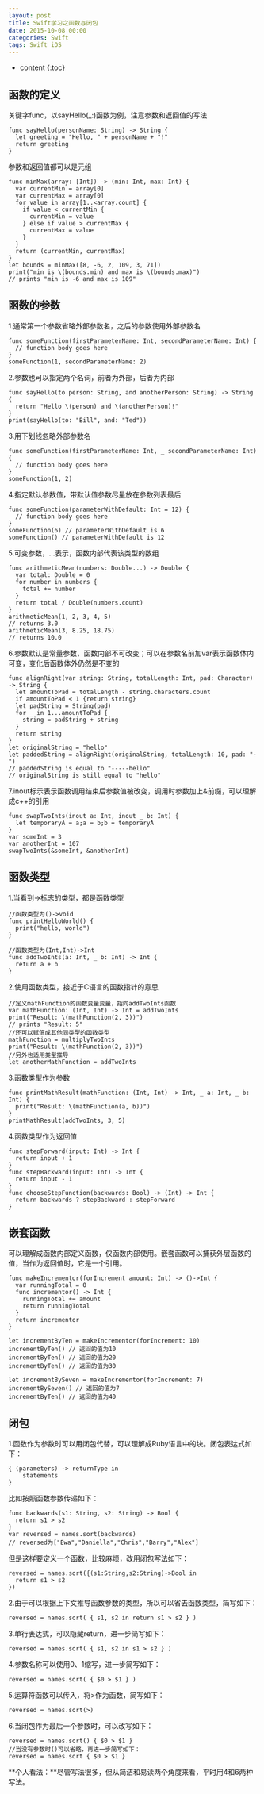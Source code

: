 ```yaml
---
layout: post
title: Swift学习之函数与闭包
date: 2015-10-08 00:00
categories: Swift
tags: Swift iOS
---
```


* content
{:toc}

## 函数的定义  
关键字func，以sayHello(_:)函数为例，注意参数和返回值的写法  

	func sayHello(personName: String) -> String {
	  let greeting = "Hello, " + personName + "!"
	  return greeting
	}

参数和返回值都可以是元组  

	func minMax(array: [Int]) -> (min: Int, max: Int) {
	  var currentMin = array[0]
	  var currentMax = array[0]
	  for value in array[1..<array.count] {
	    if value < currentMin {
	      currentMin = value
	    } else if value > currentMax {
	      currentMax = value
	    }
	  }
	  return (currentMin, currentMax)
	}
	let bounds = minMax([8, -6, 2, 109, 3, 71])
	print("min is \(bounds.min) and max is \(bounds.max)")
	// prints "min is -6 and max is 109"

## 函数的参数

1.通常第一个参数省略外部参数名，之后的参数使用外部参数名  

	func someFunction(firstParameterName: Int, secondParameterName: Int) {
	  // function body goes here
	}
	someFunction(1, secondParameterName: 2)

2.参数也可以指定两个名词，前者为外部，后者为内部  

	func sayHello(to person: String, and anotherPerson: String) -> String {
	  return "Hello \(person) and \(anotherPerson)!"
	}
	print(sayHello(to: "Bill", and: "Ted"))
	
3.用下划线忽略外部参数名  

	func someFunction(firstParameterName: Int, _ secondParameterName: Int) {
	  // function body goes here
	}
	someFunction(1, 2)

4.指定默认参数值，带默认值参数尽量放在参数列表最后  

	func someFunction(parameterWithDefault: Int = 12) {
	  // function body goes here
	}
	someFunction(6) // parameterWithDefault is 6
	someFunction() // parameterWithDefault is 12

5.可变参数，...表示，函数内部代表该类型的数组  

	func arithmeticMean(numbers: Double...) -> Double {
	  var total: Double = 0
	  for number in numbers {
	    total += number
	  }
	  return total / Double(numbers.count)
	}
	arithmeticMean(1, 2, 3, 4, 5)
	// returns 3.0  
	arithmeticMean(3, 8.25, 18.75)
	// returns 10.0  

6.参数默认是常量参数，函数内部不可改变；可以在参数名前加var表示函数体内可变，变化后函数体外仍然是不变的

	func alignRight(var string: String, totalLength: Int, pad: Character) -> String {
	  let amountToPad = totalLength - string.characters.count
	  if amountToPad < 1 {return string}
	  let padString = String(pad)
	  for _ in 1...amountToPad {
	    string = padString + string
	  }
	  return string
	}
	let originalString = "hello"
	let paddedString = alignRight(originalString, totalLength: 10, pad: "-")
	// paddedString is equal to "-----hello"
	// originalString is still equal to "hello"

7.inout标示表示函数调用结束后参数值被改变，调用时参数加上&前缀，可以理解成c++的引用  

	func swapTwoInts(inout a: Int, inout _ b: Int) {
	  let temporaryA = a;a = b;b = temporaryA
	}
	var someInt = 3
	var anotherInt = 107
	swapTwoInts(&someInt, &anotherInt)

## 函数类型

1.当看到->标志的类型，都是函数类型
	
	//函数类型为()->void
	func printHelloWorld() {
	  print("hello, world")
	}

	//函数类型为(Int,Int)->Int
	func addTwoInts(a: Int, _ b: Int) -> Int {
	  return a + b
	}

2.使用函数类型，接近于C语言的函数指针的意思  

	//定义mathFunction的函数变量变量，指向addTwoInts函数
	var mathFunction: (Int, Int) -> Int = addTwoInts  
	print("Result: \(mathFunction(2, 3))")
	// prints "Result: 5"
	//还可以赋值成其他同类型的函数类型
	mathFunction = multiplyTwoInts
	print("Result: \(mathFunction(2, 3))")
	//另外也适用类型推导
	let anotherMathFunction = addTwoInts

3.函数类型作为参数

	func printMathResult(mathFunction: (Int, Int) -> Int, _ a: Int, _ b: Int) {
	  print("Result: \(mathFunction(a, b))")
	}
	printMathResult(addTwoInts, 3, 5)

4.函数类型作为返回值

	func stepForward(input: Int) -> Int {
	  return input + 1
	}
	func stepBackward(input: Int) -> Int {
	  return input - 1
	}
	func chooseStepFunction(backwards: Bool) -> (Int) -> Int {
	  return backwards ? stepBackward : stepForward
	}

## 嵌套函数

可以理解成函数内部定义函数，仅函数内部使用。嵌套函数可以捕获外层函数的值，当作为返回值时，它是一个引用。  

	func makeIncrementor(forIncrement amount: Int) -> ()->Int {
	  var runningTotal = 0
	  func incrementor() -> Int {
	    runningTotal += amount
	    return runningTotal
	  }
	  return incrementor
	}
	
	let incrementByTen = makeIncrementor(forIncrement: 10)
	incrementByTen() // 返回的值为10
	incrementByTen() // 返回的值为20
	incrementByTen() // 返回的值为30

	let incrementBySeven = makeIncrementor(forIncrement: 7)
	incrementBySeven() // 返回的值为7
	incrementByTen() // 返回的值为40

## 闭包
1.函数作为参数时可以用闭包代替，可以理解成Ruby语言中的块。闭包表达式如下：

	{ (parameters) -> returnType in
		statements
	}

比如按照函数参数传递如下： 

	func backwards(s1: String, s2: String) -> Bool {
	  return s1 > s2
	}
	var reversed = names.sort(backwards)
	// reversed为["Ewa","Daniella","Chris","Barry","Alex"]

但是这样要定义一个函数，比较麻烦，改用闭包写法如下：

	reversed = names.sort({(s1:String,s2:String)->Bool in
	  return s1 > s2
	})

2.由于可以根据上下文推导函数参数的类型，所以可以省去函数类型，简写如下：

	reversed = names.sort( { s1, s2 in return s1 > s2 } )

3.单行表达式，可以隐藏return，进一步简写如下：

	reversed = names.sort( { s1, s2 in s1 > s2 } )  

4.参数名称可以使用$0、$1缩写，进一步简写如下：

	reversed = names.sort( { $0 > $1 } )  

5.运算符函数可以传入，将>作为函数，简写如下：

	reversed = names.sort(>)

6.当闭包作为最后一个参数时，可以改写如下：

	reversed = names.sort() { $0 > $1 }
	//当没有参数时()可以省略，再进一步简写如下：
	reversed = names.sort { $0 > $1 }

**个人看法：**尽管写法很多，但从简洁和易读两个角度来看，平时用4和6两种写法。